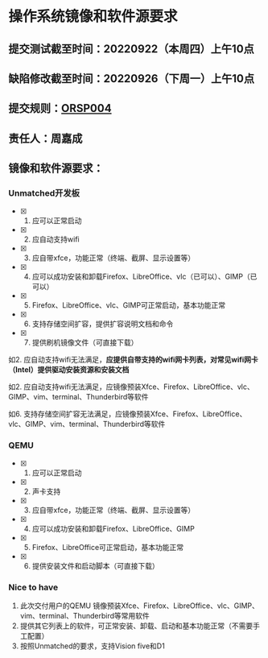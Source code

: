 # 操作系统镜像和软件源要求

## 提交测试截至时间：20220922（本周四）上午10点

## 缺陷修改截至时间：20220926（下周一）上午10点

## 提交规则：[ORSP004](https://gitee.com/openeuler/RISC-V/blob/master/proposal/ORSP004.md)

## 责任人：周嘉成

## 镜像和软件源要求：

### Unmatched开发板

- [x] 1. 应可以正常启动
- [x] 2. 应自动支持wifi
- [x] 3. 应自带xfce，功能正常（终端、截屏、显示设置等）
- [x] 4. 应可以成功安装和卸载Firefox、LibreOffice、vlc（已可以）、GIMP（已可以）
- [x] 5. Firefox、LibreOffice、vlc、GIMP可正常启动，基本功能正常
- [x] 6. 支持存储空间扩容，提供扩容说明文档和命令
- [x] 7. 提供刷机镜像文件（可直接下载）

如2. 应自动支持wifi无法满足，<b>应提供自带支持的wifi网卡列表，对常见wifi网卡（Intel）提供驱动安装资源和安装文档</b>

如2. 应自动支持wifi无法满足，应镜像预装Xfce、Firefox、LibreOffice、vlc、GIMP、vim、terminal、Thunderbird等软件

如6. 支持存储空间扩容无法满足，应镜像预装Xfce、Firefox、LibreOffice、vlc、GIMP、vim、terminal、Thunderbird等软件

### QEMU

- [x] 1. 应可以正常启动
- [x] 2. 声卡支持
- [x] 3. 应自带xfce，功能正常（终端、截屏、显示设置等）
- [x] 4. 应可以成功安装和卸载Firefox、LibreOffice、GIMP
- [x] 5. Firefox、LibreOffice可正常启动，基本功能正常
- [x] 6. 提供安装文件和启动脚本（可直接下载）

### Nice to have
1. 此次交付用户的QEMU 镜像预装Xfce、Firefox、LibreOffice、vlc、GIMP、vim、terminal、Thunderbird等常用软件
2. 提供其它列表上的软件，可正常安装、卸载、启动和基本功能正常（不需要手工配置）
3. 按照Unmatched的要求，支持Vision five和D1

